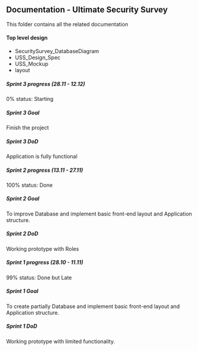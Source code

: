 <h2>Documentation - Ultimate Security Survey</h2>

This folder contains all the related documentation 

<h4> Top level design </h4>
<ul>
  <li>SecuritySurvey_DatabaseDiagram</li>
  <li>USS_Design_Spec</li>
  <li>USS_Mockup</li>
  <li>layout</li>
</ul>

<h5>Sprint 3 progress (28.11 - 12.12)</h5>
0% status: Starting

<h5>Sprint 3 Goal</h5>
Finish the project

<h5>Sprint 3 DoD</h5>
Application is fully functional

<h5>Sprint 2 progress (13.11 - 27.11)</h5>
100% status: Done

<h5>Sprint 2 Goal</h5>
To improve Database and implement basic front-end layout and Application structure.

<h5>Sprint 2 DoD</h5>
Working prototype with Roles

<h5>Sprint 1 progress (28.10 - 11.11)</h5>
99% status: Done but Late

<h5>Sprint 1 Goal</h5>
To create partially Database and implement basic front-end layout and Application structure.

<h5>Sprint 1 DoD</h5>
Working prototype with limited functionality. 
